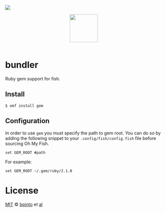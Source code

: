 ![](https://img.shields.io/badge/license-MIT-007EC7.svg?style=flat-square)

<div align="center">
    <a href="http://github.com/fish-shell/oh-my-fish">
        <img width="90" src="https://cloud.githubusercontent.com/assets/8317250/8510172/f006f0a4-230f-11e5-98b6-5c2e3c87088f.png">
    </a>
</div><br>

bundler
=======

Ruby gem support for fish.

Install
-------

```fish
$ omf install gem
```

Configuration
-------------

In order to use `gem` you must specify the path to gem root. You can do so by
adding the following snippet to your `.config/fish/config.fish` file before
sourcing Oh My Fish.

    set GEM_ROOT #path

For example:

    set GEM_ROOT ~/.gem/ruby/2.1.0

License
=======

[MIT](http://opensource.org/licenses/MIT) © [bpinto](http://github.com/bpinto)
et [al](https://github.com/bpinto/plugin-bundler/graphs/contributors)
